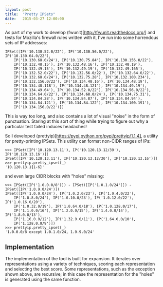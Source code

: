 ```yaml
---
layout: post
title:  "Pretty IPSets"
date:   2015-03-27 12:00:00
---
```


As part of my work to develop (fwunit)[http://fwunit.readthedocs.org/] and tests for Mozilla's firewall rules written with it, I've run into some horrendous sets of IP addresses:

    IPSet([IP('10.130.52.0/22'), IP('10.130.56.0/22'), IP('10.130.64.0/22'),
        IP('10.130.68.0/24'), IP('10.130.75.84'), IP('10.130.156.0/22'),
        IP('10.132.48.15'), IP('10.132.48.16'), IP('10.132.48.19'),
        IP('10.132.49.15'), IP('10.132.49.19'), IP('10.132.49.165'),
        IP('10.132.52.0/22'), IP('10.132.56.0/22'), IP('10.132.64.0/22'),
        IP('10.132.68.0/24'), IP('10.132.75.28'), IP('10.132.100.234'),
        IP('10.132.156.0/22'), IP('10.134.48.16'), IP('10.134.48.19'),
        IP('10.134.48.118'), IP('10.134.48.121'), IP('10.134.49.19'),
        IP('10.134.49.64'), IP('10.134.52.0/22'), IP('10.134.56.0/22'),
        IP('10.134.64.0/22'), IP('10.134.68.0/24'), IP('10.134.75.31'),
        IP('10.134.84.28'), IP('10.134.84.87'), IP('10.134.84.94'),
        IP('10.134.84.121'), IP('10.134.84.122'), IP('10.134.100.191'),
        IP('10.134.156.0/22')])

This is way too long, and also contains a lot of visual "noise" in the form of punctuation.
Staring at this sort of thing while trying to figure out why a particular test failed induces headaches!

So I developed (prettyip)[https://pypi.python.org/pypi/prettyip/1.1.4], a utility for pretty-printing IPSets.
This utility can format non-CIDR ranges of IPs:

    >>> IPSet([IP('10.120.13.11'), IP('10.120.13.12/30'), IP('10.120.13.16')])
    IPSet([IP('10.120.13.11'), IP('10.120.13.12/30'), IP('10.120.13.16')])
    >>> prettyip.pretty_ipset(_)
    '10.120.13.1{1-6}'

and even large CIDR blocks with "holes" missing:

    >>> IPSet([IP('1.0.0.0/8')]) - IPSet([IP('1.0.1.0/24')]) - IPSet([IP('1.0.9.0/24')])
    IPSet([IP('1.0.0.0/24'), IP('1.0.2.0/23'), IP('1.0.4.0/22'),
        IP('1.0.8.0/24'), IP('1.0.10.0/23'), IP('1.0.12.0/22'), IP('1.0.16.0/20'),
        IP('1.0.32.0/19'), IP('1.0.64.0/18'), IP('1.0.128.0/17'),
        IP('1.1.0.0/16'), IP('1.2.0.0/15'), IP('1.4.0.0/14'), IP('1.8.0.0/13'),
        IP('1.16.0.0/12'), IP('1.32.0.0/11'), IP('1.64.0.0/10'),
        IP('1.128.0.0/9')])
    >>> prettyip.pretty_ipset(_)
    '1.0.0.0/8 except 1.0.1.0/24, 1.0.9.0/24'

Implementation
--------------

The implementation of the tool is built for expansion.
It iterates over representations using a variety of techniques, scoring each representation and selecting the best score.
Some representations, such as the exception shown above, are recursive; in this case the representation for the "holes" is generated using the same function.
